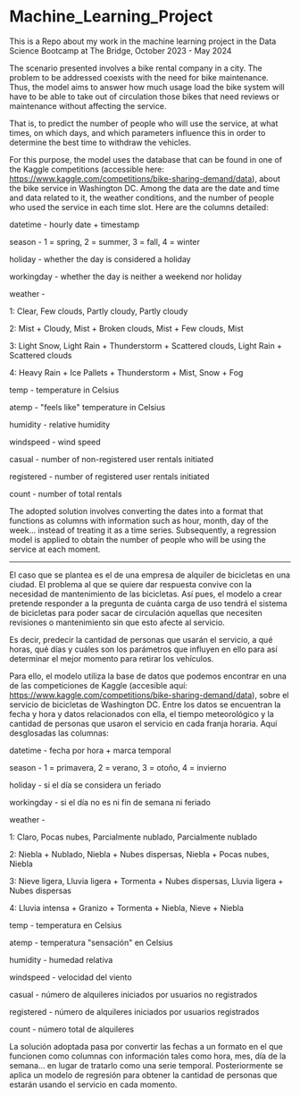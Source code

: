 # Machine_Learning_Project
This is a Repo about my work in the machine learning project in the Data Science Bootcamp at The Bridge, October 2023 - May 2024

The scenario presented involves a bike rental company in a city. The problem to be addressed coexists with the need for bike maintenance. Thus, the model aims to answer how much usage load the bike system will have to be able to take out of circulation those bikes that need reviews or maintenance without affecting the service.

That is, to predict the number of people who will use the service, at what times, on which days, and which parameters influence this in order to determine the best time to withdraw the vehicles.

For this purpose, the model uses the database that can be found in one of the Kaggle competitions (accessible here: https://www.kaggle.com/competitions/bike-sharing-demand/data), about the bike service in Washington DC. Among the data are the date and time and data related to it, the weather conditions, and the number of people who used the service in each time slot. Here are the columns detailed:

datetime - hourly date + timestamp

season - 1 = spring, 2 = summer, 3 = fall, 4 = winter

holiday - whether the day is considered a holiday

workingday - whether the day is neither a weekend nor holiday

weather -

1: Clear, Few clouds, Partly cloudy, Partly cloudy

2: Mist + Cloudy, Mist + Broken clouds, Mist + Few clouds, Mist

3: Light Snow, Light Rain + Thunderstorm + Scattered clouds, Light Rain + Scattered clouds

4: Heavy Rain + Ice Pallets + Thunderstorm + Mist, Snow + Fog

temp - temperature in Celsius

atemp - "feels like" temperature in Celsius

humidity - relative humidity

windspeed - wind speed

casual - number of non-registered user rentals initiated

registered - number of registered user rentals initiated

count - number of total rentals

The adopted solution involves converting the dates into a format that functions as columns with information such as hour, month, day of the week... instead of treating it as a time series. Subsequently, a regression model is applied to obtain the number of people who will be using the service at each moment.

---------------------

El caso que se plantea es el de una empresa de alquiler de bicicletas en una ciudad. El problema al que se quiere dar respuesta convive con la necesidad de mantenimiento de las bicicletas. Así pues, el modelo a crear pretende responder a la pregunta de cuánta carga de uso tendrá el sistema de bicicletas para poder sacar de circulación aquellas que necesiten revisiones o mantenimiento sin que esto afecte al servicio.

Es decir, predecir la cantidad de personas que usarán el servicio, a qué horas, qué días y cuáles son los parámetros que influyen en ello para así determinar el mejor momento para retirar los vehículos.

Para ello, el modelo utiliza la base de datos que podemos encontrar en una de las competiciones de Kaggle (accesible aquí: https://www.kaggle.com/competitions/bike-sharing-demand/data), sobre el servicio de bicicletas de Washington DC. Entre los datos se encuentran la fecha y hora y datos relacionados con ella, el tiempo meteorológico y la cantidad de personas que usaron el servicio en cada franja horaria. Aquí desglosadas las columnas:

datetime - fecha por hora + marca temporal

season - 1 = primavera, 2 = verano, 3 = otoño, 4 = invierno

holiday - si el día se considera un feriado

workingday - si el día no es ni fin de semana ni feriado

weather -

1: Claro, Pocas nubes, Parcialmente nublado, Parcialmente nublado

2: Niebla + Nublado, Niebla + Nubes dispersas, Niebla + Pocas nubes, Niebla

3: Nieve ligera, Lluvia ligera + Tormenta + Nubes dispersas, Lluvia ligera + Nubes dispersas

4: Lluvia intensa + Granizo + Tormenta + Niebla, Nieve + Niebla

temp - temperatura en Celsius

atemp - temperatura "sensación" en Celsius

humidity - humedad relativa

windspeed - velocidad del viento

casual - número de alquileres iniciados por usuarios no registrados

registered - número de alquileres iniciados por usuarios registrados

count - número total de alquileres

La solución adoptada pasa por convertir las fechas a un formato en el que funcionen como columnas con información tales como hora, mes, día de la semana... en lugar de tratarlo como una serie temporal. Posteriormente se aplica un modelo de regresión para obtener la cantidad de personas que estarán usando el servicio en cada momento.
